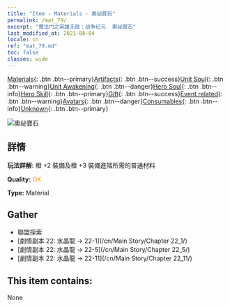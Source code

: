 ```yaml
---
title: "Item - Materials - 奧祕寶石"
permalink: /mat_79/
excerpt: "魔法门之英雄无敌：战争纪元  奧祕寶石"
last_modified_at: 2021-08-04
locale: cn
ref: "mat_79.md"
toc: false
classes: wide
---
```

 [Materials](/ItemsCN/){: .btn .btn--primary}[Artifacts](/ItemsCN/Artifacts/){: .btn .btn--success}[Unit Soul](/ItemsCN/UnitSoul/){: .btn .btn--warning}[Unit Awakening](/ItemsCN/UnitAwakening/){: .btn .btn--danger}[Hero Soul](/ItemsCN/HeroSoul/){: .btn .btn--info}[Hero Skill](/ItemsCN/HeroSkill/){: .btn .btn--primary}[Gift](/ItemsCN/Gift/){: .btn .btn--success}[Event related](/ItemsCN/Events/){: .btn .btn--warning}[Avatars](/ItemsCN/Avatars/){: .btn .btn--danger}[Consumables](/ItemsCN/Consumables/){: .btn .btn--info}[Unknown](/ItemsCN/Unknown/){: .btn .btn--primary}

 ![奧祕寶石](/images/t/i_cailiao_baoshi3.png)

## 詳情
 **玩法詳解:** 橙 +2 裝備及橙 +3 裝備進階所需的普通材料

 **Quality:** <span style="color: #FF8C00">OK</span>

 **Type:** Material

## Gather

*    聯盟探索 
*    [劇情副本 22: 水晶龍 -> 22-1](/cn/Main Story/Chapter 22_1/) 
*    [劇情副本 22: 水晶龍 -> 22-5](/cn/Main Story/Chapter 22_5/) 
*    [劇情副本 22: 水晶龍 -> 22-11](/cn/Main Story/Chapter 22_11/) 

## This item contains:

  None

